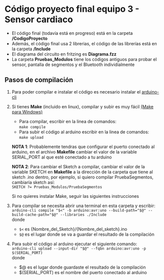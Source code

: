 # Código proyecto final equipo 3 - Sensor cardiaco

- El código final (todavía está en progreso) está en la carpeta **/CodigoProyecto**
- Además, el código final usa 2 librerias, el código de las librerías está en la carpeta **/Include**
- El diagrama del circuito en fritzing es **Diagrama.fzz**
- La carpeta **Pruebas_Modulos** tiene los códigos antiguos para probar el sensor, pantalla de segmentos y el Bluetooth individialmente

## Pasos de compilación
1. Para poder compilar e instalar el código es necesario instalar el [arduino-cli](https://arduino.github.io/arduino-cli/0.31/installation/)
  
2. Si tienes **Make** (incluido en linux), compilar y subir es muy fácil  [(Make para Windows)](https://gnuwin32.sourceforge.net/downlinks/make.php)
    * Para compilar, escribir en la linea de comandos:  
    `make compile`
    * Para subir el código al arduino escribir en la linea de comandos:  
     `make upload`  
  
    __NOTA 1__: Probablemente tendras que configurar el puerto conectado al arduino, en el archivo **Makefile** cambiar el valor de la variable SERIAL_PORT al que esté conectado a tu arduino  

    __NOTA 2__: Para cambiar el Sketch a compilar, cambiar el valor de la variable SKETCH en **Makefile** 
    a la dirección de la carpeta que tiene al sketch .ino dentro, por ejemplo, si quiero compilar PruebaSegmentos, cambiaría sketch así:  
    `SKETCH ?= Pruebas_Modulos/PruebaSegmentos`

    Si no quieres instalar Make, seguir las siguientes instrucciones
3. Para compilar se necesita abrir una terminal en esta carpeta y escribir:  
    `arduino-cli compile "$<" -b arduino:avr:uno --build-path="$@" --build-cache-path="$@" --libraries ./Include`  
    donde
    - `$<` es {Nombre_del_Sketch}/{Nombre_del_sketch}.ino
    - `$@` es el lugar donde se va a guardar el resultado de la compilación

4. Para subir el código al arduino ejecutar el siguiente comando:  
    `arduino-cli upload --input-dir "$@" --fqbn arduino:avr:uno -p $(SERIAL_PORT)`  
    donde
    - $@ es el lugar donde guardaste el resultado de la compilación
    - $(SERIAL_PORT) es el nombre del puerto conectado al arduino